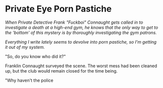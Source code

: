 # Private Eye Porn Pastiche

*When Private Detective Frank "Fuckboi" Connaught gets called in to investigate a death at a high-end gym, he knows that the only way to get to the 'bottom' of this mystery is by thoroughly investigating the gym patrons.*

*Everything I write lately seems to devolve into porn pastiche, so I'm getting it out of my system.*

"So, do you know who did it?"

Franklin Connaught surveyed the scene. The worst mess had been cleaned up, but the club would remain closed for the time being.

"Why haven't the police 